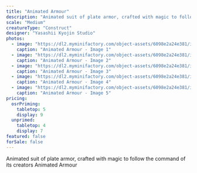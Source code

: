 ```yaml
---
title: "Animated Armour"
description: "Animated suit of plate armor, crafted with magic to follow the command of its creators Animated Armour"
scale: "Medium"
creatureType: "Construct"
designer: "Yasashii Kyojin Studio"
photos:
  - image: "https://dl2.myminifactory.com/object-assets/6098e2a24e381/images/720X720-animated-armour-03-ps.jpg"
    caption: "Animated Armour - Image 1"
  - image: "https://dl2.myminifactory.com/object-assets/6098e2a24e381/images/720X720-image2.jpg"
    caption: "Animated Armour - Image 2"
  - image: "https://dl2.myminifactory.com/object-assets/6098e2a24e381/images/230X230-ghost-armor-5.jpg"
    caption: "Animated Armour - Image 3"
  - image: "https://dl2.myminifactory.com/object-assets/6098e2a24e381/images/230X230-ghost-armor-6.jpg"
    caption: "Animated Armour - Image 4"
  - image: "https://dl2.myminifactory.com/object-assets/6098e2a24e381/images/230X230-ghost-armor-7.jpg"
    caption: "Animated Armour - Image 5"
pricing:
  osrPriming:
    tabletop: 5
    display: 9
  unprimed:
    tabletop: 4
    display: 7
featured: false
forSale: false
---
```


Animated suit of plate armor, crafted with magic to follow the command of its creators Animated Armour
